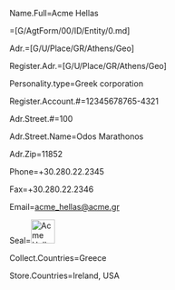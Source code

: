 Name.Full=Acme Hellas

=[G/AgtForm/00/ID/Entity/0.md]

Adr.=[G/U/Place/GR/Athens/Geo]

Register.Adr.=[G/U/Place/GR/Athens/Geo]

Personality.type=Greek corporation

Register.Account.#=12345678765-4321

Adr.Street.#=100

Adr.Street.Name=Odos Marathonos

Adr.Zip=11852

Phone=+30.280.22.2345

Fax=+30.280.22.2346

Email=acme_hellas@acme.gr

Seal=<img src="http://vignette1.wikia.nocookie.net/familyguy/images/7/7d/ACME.png/revision/latest?cb=20100821210849" alt="Acme Hellas" height="42" width="42">

Collect.Countries=Greece

Store.Countries=Ireland, USA
